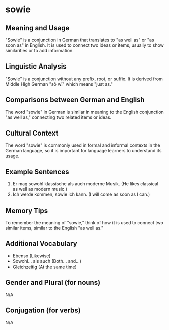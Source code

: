 # sowie
## Meaning and Usage
"Sowie" is a conjunction in German that translates to "as well as" or "as soon as" in English. It is used to connect two ideas or items, usually to show similarities or to add information.
## Linguistic Analysis
"Sowie" is a conjunction without any prefix, root, or suffix. It is derived from Middle High German "sô wî" which means "just as."
## Comparisons between German and English
The word "sowie" in German is similar in meaning to the English conjunction "as well as," connecting two related items or ideas.
## Cultural Context
The word "sowie" is commonly used in formal and informal contexts in the German language, so it is important for language learners to understand its usage.
## Example Sentences
1. Er mag sowohl klassische als auch moderne Musik. (He likes classical as well as modern music.)
2. Ich werde kommen, sowie ich kann. (I will come as soon as I can.)
## Memory Tips
To remember the meaning of "sowie," think of how it is used to connect two similar items, similar to the English "as well as."
## Additional Vocabulary
- Ebenso (Likewise)
- Sowohl... als auch (Both... and...)
- Gleichzeitig (At the same time)
## Gender and Plural (for nouns)
N/A
## Conjugation (for verbs)
N/A